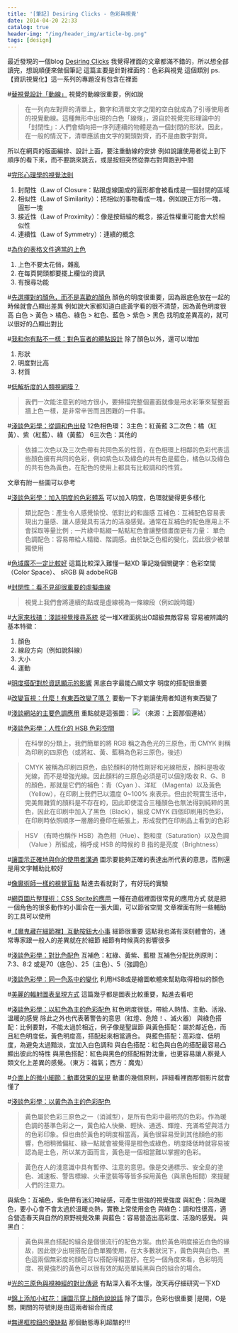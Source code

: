 ```yaml
---
title: '[筆記] Desiring Clicks - 色彩與視覺'
date: 2014-04-20 22:33
catalog: true
header-img: "/img/header_img/article-bg.png"
tags: [design]
---
```

最近發現的一個blog
[Desiring Clicks](http://dclick.fourdesire.com/)
我覺得裡面的文章都滿不錯的，所以想全部讀完，想說順便來做個筆記
這篇主要是針對裡面的：色彩與視覺 這個類別
ps.【資訊視覺化】這一系列的專題沒有包含在裡面

<!-- more -->

#[替視覺設計「動線」](http://dclick.fourdesire.com/2012/04/14/%E6%9B%BF%E8%A6%96%E8%A6%BA%E8%A8%AD%E8%A8%88%E3%80%8C%E5%8B%95%E7%B7%9A%E3%80%8D?ref=category)
視覺的動線很重要，例如說
>在一列向左對齊的清單上，數字和清單文字之間的空白就成為了引導使用者的視覺動線。這種無形中出現的白色「線條」，源自於視覺完形理論中的「封閉性」：人們會傾向把一序列連續的物體是為一個封閉的形狀。因此，在一般的情況下，清單應該由文字的開頭對齊，而不是由數字對齊。

所以在網頁的版面編排、設計上面，要注重動線的安排
例如說讓使用者從上到下順序的看下來，而不要跳來跳去，或是按鈕突然從靠右對齊跑到中間

#[完形心理學的視覺法則](http://dclick.fourdesire.com/2012/05/12/%E5%AE%8C%E5%BD%A2%E5%BF%83%E7%90%86%E5%AD%B8%E7%9A%84%E8%A6%96%E8%A6%BA%E6%B3%95%E5%89%87?ref=category)
1. 封閉性（Law of Closure：點跟虛線圍成的圓形都會被看成是一個封閉的區域
2. 相似性（Law of Similarity）：把相似的事物看成一塊，例如說正方形一塊，圓形一塊
3. 接近性（Law of Proximity）：像是按鈕組的概念，接近性權重可能會大於相似性
4. 連續性（Law of Symmetry）：連續的概念

#[為你的表格文件適當的上色](http://dclick.fourdesire.com/2012/07/09/%E7%82%BA%E4%BD%A0%E7%9A%84%E8%A1%A8%E6%A0%BC%E6%96%87%E4%BB%B6%E9%81%A9%E7%95%B6%E7%9A%84%E4%B8%8A%E8%89%B2?ref=category)
1. 上色不要太花俏，雜亂
2. 在每頁開頭都要擺上欄位的資訊
3. 有搜尋功能

#[先選擇對的顏色，而不是喜歡的顏色](http://dclick.fourdesire.com/2012/07/19/%E5%85%88%E9%81%B8%E6%93%87%E5%B0%8D%E7%9A%84%E9%A1%8F%E8%89%B2%EF%BC%8C%E8%80%8C%E4%B8%8D%E6%98%AF%E5%96%9C%E6%AD%A1%E7%9A%84%E9%A1%8F%E8%89%B2?ref=category)
顏色的明度很重要，因為跟底色放在一起的時候就會凸顯出差異
例如說大家都知道白底黃字看的很不清楚，因為黃色明度很高
白色 > 黃色 > 橘色、綠色 > 紅色、藍色 > 紫色 > 黑色
找明度差異高的，就可以很好的凸顯出對比

#[我和你有點不一樣：對色盲者的體貼設計](http://dclick.fourdesire.com/2012/08/23/%E6%88%91%E5%92%8C%E4%BD%A0%E6%9C%89%E9%BB%9E%E4%B8%8D%E4%B8%80%E6%A8%A3%EF%BC%9A%E9%87%9D%E5%B0%8D%E8%89%B2%E7%9B%B2%E8%80%85%E7%9A%84%E9%AB%94%E8%B2%BC%E8%A8%AD%E8%A8%88?ref=category)
除了顏色以外，還可以增加
1. 形狀
2. 明度對比高
3. 材質

#[低解析度的人類視網膜？](http://dclick.fourdesire.com/2012/09/05/%E4%BD%8E%E8%A7%A3%E6%9E%90%E5%BA%A6%E7%9A%84%E4%BA%BA%E9%A1%9E%E8%A6%96%E7%B6%B2%E8%86%9C%EF%BC%9F?ref=category)
>我們一次能注意到的地方很小，要掃描完整個畫面就像是用水彩筆來幫整面牆上色一樣，是非常辛苦而且困難的一件事。

#[淺談色彩學：從調和色出發](http://dclick.fourdesire.com/2012/09/19/%E6%B7%BA%E8%AB%87%E8%89%B2%E5%BD%A9%E5%AD%B8%EF%BC%9A%E5%BE%9E%E8%AA%BF%E5%92%8C%E8%89%B2%E5%87%BA%E7%99%BC?ref=category)
12色相色環：
3主色：紅黃藍
3二次色：橘（紅黃）、紫（紅藍）、綠（黃藍）
6三次色：其他的
>依據二次色以及三次色帶有共同色系的性質，在色相環上相鄰的色彩代表這些顏色擁有共同的色彩，例如紫色以及綠色的共有色是藍色，橘色以及綠色的共有色為黃色，在配色的使用上都具有比較調和的性質。

文章有附一些圖可以參考

#[淺談色彩學：加入明度的色彩體系](http://dclick.fourdesire.com/2012/09/26/%E6%B7%BA%E8%AB%87%E8%89%B2%E5%BD%A9%E5%AD%B8%EF%BC%9A%E5%8A%A0%E5%85%A5%E6%98%8E%E5%BA%A6%E7%9A%84%E8%89%B2%E5%BD%A9%E9%AB%94%E7%B3%BB?ref=category)
可以加入明度，色環就變得更多樣化
>類比配色：產生令人感覺愉悅、低對比的和諧感
互補色：互補配色容易表現出力量感、讓人感覺具有活力的活潑感覺。通常在互補色的配色應用上不會採取等量比例﹔一片綠中點綴一點點紅色會讓整個畫面更有力量：
單色色調配色：容易帶給人精緻、階調感。由於缺乏色相的變化，因此很少被單獨使用

#[色域廣不一定比較好](http://dclick.fourdesire.com/2012/10/03/%E8%89%B2%E5%9F%9F%E5%BB%A3%E4%B8%8D%E4%B8%80%E5%AE%9A%E6%AF%94%E8%BC%83%E5%A5%BD?ref=category)
這篇比較深入難懂一點XD
筆記幾個關鍵字：色彩空間（Color Space）、 sRGB 與 adobeRGB

#[封閉性：看不見卻很重要的虛擬曲線](http://dclick.fourdesire.com/2012/10/05/%E5%B0%81%E9%96%89%E6%80%A7%EF%BC%9A%E7%9C%8B%E4%B8%8D%E8%A6%8B%E5%8D%BB%E5%BE%88%E9%87%8D%E8%A6%81%E7%9A%84%E8%99%9B%E6%93%AC%E6%9B%B2%E7%B7%9A?ref=category)
>視覺上我們會將連續的點或是虛線視為一條線段（例如說時鐘）

#[大家來找碴：淺談視覺搜尋系統](http://dclick.fourdesire.com/2012/11/02/%E5%A4%A7%E5%AE%B6%E4%BE%86%E6%89%BE%E7%A2%B4%EF%BC%9A%E6%B7%BA%E8%AB%87%E8%A6%96%E8%A6%BA%E6%90%9C%E5%B0%8B%E7%B3%BB%E7%B5%B1?ref=category)
從一堆X裡面挑出O超級無敵容易
容易被辨識的基本特徵：
1. 顏色
2. 線段方向（例如說斜線）
3. 大小
4. 運動

#[明度搭配對於資訊顯示的影響](http://dclick.fourdesire.com/2012/11/07/%E6%98%8E%E5%BA%A6%E6%90%AD%E9%85%8D%E5%B0%8D%E6%96%BC%E8%B3%87%E8%A8%8A%E9%A1%AF%E7%A4%BA%E7%9A%84%E5%BD%B1%E9%9F%BF?ref=category)
黑底白字最能凸顯文字
明度的搭配很重要

#[改變盲視：什麼！有東西改變了嗎？](http://dclick.fourdesire.com/2012/11/23/%E6%94%B9%E8%AE%8A%E7%9B%B2%E8%A6%96%EF%BC%9A%E4%BB%80%E9%BA%BC%EF%BC%81%E6%9C%89%E6%9D%B1%E8%A5%BF%E6%94%B9%E8%AE%8A%E4%BA%86%E5%97%8E%EF%BC%9F?ref=category)
要動一下才能讓使用者知道有東西變了

#[淺談網站的主要色調應用](http://dclick.fourdesire.com/2012/11/26/%E6%B7%BA%E8%AB%87%E7%B6%B2%E7%AB%99%E7%9A%84%E4%B8%BB%E8%A6%81%E8%89%B2%E8%AA%BF%E6%87%89%E7%94%A8?ref=category)
重點就是這張圖：
![](http://dclick.cc/wp-content/uploads/2012/11/color4.png)
（來源：上面那個連結）

#[淺談色彩學：人性化的 HSB 色彩空間](http://dclick.fourdesire.com/2013/01/04/color-hsb?ref=category)
>在科學的分類上，我們簡單的將 RGB 稱之為色光的三原色，而 CMYK 則稱為印刷的四原色（或將紅、黃、藍稱為色彩三原色，後述）

>CMYK 被稱為印刷四原色，由於顏料的特性剛好和光線相反，顏料是吸收光線，而不是增強光線。因此顏料的三原色必須是可以個別吸收 R、G、B 的顏色，那就是它們的補色：青（Cyan ）、洋紅 （Magenta）以及黃色（Yellow），在印刷上我們已以濃度 0~100% 來表示。但由於現實生活中，完美無雜質的顏料是不存在的，因此即使混合三種顏色也無法得到純粹的黑色，因此在印刷中加入了黑色（Black），組成 CMYK 四個印刷用的色彩，在印刷時依照順序一層層的疊印在紙張上，形成我們在印刷品上看到的色彩

>HSV （有時也稱作 HSB）為色相（Hue）、飽和度（Saturation）以及色調（Value ）所組成，稱呼成 HSB 的時候的 B 指的是亮度（Brightness）

#[讓圖示正確地與你的使用者溝通](http://dclick.fourdesire.com/2013/01/14/communicable-icons?ref=category)
圖示要能夠正確的表達出所代表的意思，否則還是用文字輔助比較好

#[像魔術師一樣的視覺盲點](http://dclick.fourdesire.com/2013/01/18/blind-spot-as-magician?ref=category)
點進去看就對了，有好玩的實驗

#[網頁圖片整理術：CSS Sprite的應用](http://dclick.fourdesire.com/2013/03/08/css-sprite?ref=category)
一種在遊戲裡面很常見的應用方式
就是把一個角色的很多動作的小圖合在一張大圖，可以節省空間
文章裡面有附一些輔助的工具可以使用

#[【魔鬼藏在細節裡】互動按鈕大小事](http://dclick.fourdesire.com/2013/03/20/detail-buttons?ref=category)
細節很重要
這點我也滿有深刻體會的，通常專家跟一般人的差異就在於細節
細節有時候真的影響很多

#[淺談色彩學：對比色配色](http://dclick.fourdesire.com/2013/03/28/color-comple?ref=category)
互補色：紅綠、黃紫、藍橙
互補色分配比例原則：7:3、8:2
或是70（底色）、25（主色）、5（強調色）

#[淺談色彩學：同一色系中的變化](http://dclick.fourdesire.com/2013/03/28/more-color?ref=category)
利用HSB或是繪圖軟體來幫助取得相似的顏色

#[美麗的輻射圖表呈現方式](http://dclick.fourdesire.com/2013/04/15/radial-table?ref=category)
這篇幾乎都是圖表比較重要，點進去看吧

#[淺談色彩學：以紅色為主的色彩配色](http://dclick.fourdesire.com/2013/04/22/color-red?ref=category)
紅色明度很低，帶給人熱情、主動、活潑、溫暖的感覺
除此之外也代表著警告的意思（紅燈、危險！、滅火器）
與綠色搭配：比例要對，不能太過於相近，例子像是聖誕節
與黃色搭配：屬於鄰近色，而且紅色明度低，黃色明度高，搭配起來相當適合。
與藍色搭配：高彩度、低明度，為避免太過黯淡，宜加入白色調和
與白色搭配：紅色與白色的搭配最容易凸顯出彼此的特性
與黑色搭配：紅色與黑色的搭配相對沈重，也更容易讓人察覺人類文化上差異的感覺。（東方：福氣；西方：魔鬼）

#[介面上的微小細節：動畫效果的呈現](http://dclick.fourdesire.com/2013/05/08/ui-animation?ref=category)
動畫的幾個原則，詳細看裡面那個影片就會懂了

#[淺談色彩學：以黃色為主的色彩配色](http://dclick.fourdesire.com/2013/05/14/color-yellow?ref=category)
>黃色屬於色彩三原色之一（消減型），是所有色彩中最明亮的色彩。作為暖色調的基準色彩之一，黃色給人快樂、輕快、通透、輝煌、充滿希望與活力的色彩印象。但也由於黃色的明度相當高，黃色很容易受到其他顏色的影響，色相稍微偏紅、綠一點就會被覺得是橙色或綠色，明度降低時就容易被認為是土色，所以某方面而言，黃色是一個相當難以掌握的色彩。

>黃色在人的淺意識中具有暫停、注意的意思。像是交通標示、安全島的塗色、減速板、警告標線、火車塗裝等等皆多採用黃色（與黑色相間）來提醒人們的注意力。

與紫色：互補色，紫色帶有迷幻神祕感，可產生很強的視覺強度
與紅色：同為暖色，要小心會不會太過於溫暖炎熱，實務上常使用金色
與綠色：調和性很高，適合營造春天與自然的原野視覺效果
與藍色：容易營造出高彩度、活潑的感覺。
與黑白：
>黃色與黑白搭配的組合是個很流行的配色方案。由於黃色明度接近白色的緣故，因此很少出現搭配白色單獨使用，在大多數狀況下，黃色與與白色、黑色這兩個無彩度的顏色可以搭配得相當好。在另一個角度來看，色彩明亮度、視覺強烈的黃色可以很有效的點亮單純黑與白的組合的場合。

#[光的三原色與視神經的對比傳遞](http://dclick.fourdesire.com/2013/07/21/color-and-visual-contrast-transfer?ref=category)
有點深入看不太懂，改天再仔細研究一下XD

#[錦上添加小紅花：讓圖示穿上顏色說說話](http://dclick.fourdesire.com/2013/08/14/color-and-symbol?ref=category)
除了圖示，色彩也很重要
|是開，O是關，開關的符號則是由這兩者組合而成

#[無邊框按鈕的優缺點](http://dclick.fourdesire.com/2013/11/18/buttons-with-no-border?ref=category)
那個動態專利超酷的!!!


